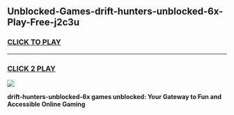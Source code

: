 
## Unblocked-Games-drift-hunters-unblocked-6x-Play-Free-j2c3u
<h3>
<a href="https://premium76.site?title=drift-hunters-unblocked-6x&ref=20M">CLICK TO PLAY</a></h3>
<hr>

<h3>
<a href="https://premium76.site?title=drift-hunters-unblocked-6x&ref=20M">CLICK 2 PLAY</a>
  
</h3>

<a href="https://premium76.site?title=drift-hunters-unblocked-6x&ref=19M"><img src="https://clearcache.store/games.png"></a>


**drift-hunters-unblocked-6x games unblocked: Your Gateway to Fun and Accessible Online Gaming**
